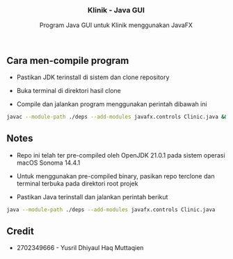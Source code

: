 <br/>
<div align="center">
  <h3 align="center">Klinik - Java GUI</h3>

  <p align="center">
    Program Java GUI untuk Klinik menggunakan JavaFX
  </p>
</div>

<br/>

## Cara men-compile program

- Pastikan JDK terinstall di sistem dan clone repository

- Buka terminal di direktori hasil clone

- Compile dan jalankan program menggunakan perintah dibawah ini

```zsh
javac --module-path ./deps --add-modules javafx.controls Clinic.java && java --module-path ./deps --add-modules javafx.controls Clinic.java
```

## Notes

- Repo ini telah ter pre-compiled oleh OpenJDK 21.0.1 pada sistem operasi macOS Sonoma 14.4.1

- Untuk menggunakan pre-compiled binary, pasikan repo terclone dan terminal terbuka pada direktori root projek

- Pastikan Java terinstall dan jalankan perintah berikut

```zsh
java --module-path ./deps --add-modules javafx.controls Clinic.java
```

## Credit

- 2702349666 - Yusril Dhiyaul Haq Muttaqien
